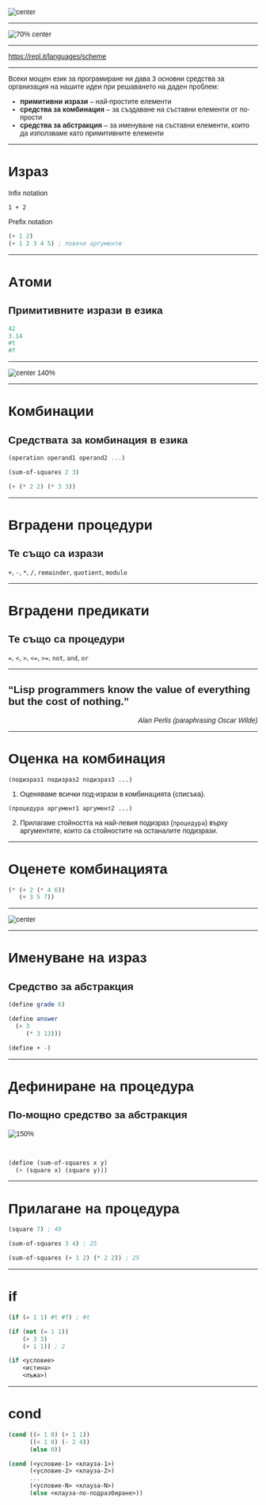 <style type="text/css">
html, body, div, p { font-family: Helvetica; }
</style>

![center](images/sicp.jpg)

---

![70% center](images/learn-you-a-haskell.jpg)

---

https://repl.it/languages/scheme

---

Всеки мощен език за програмиране ни дава 3 основни средства за организация на нашите идеи при решаването на даден проблем:

- **примитивни изрази** – най-простите елементи
- **средства за комбинация** – за създаване на съставни елементи от по-прости
- **средства за абстракция** – за именуване на съставни елементи, които да използваме като примитивните елементи

---

# Израз

Infix notation
```
1 + 2
```

Prefix notation
```scheme
(+ 1 2)
(+ 1 2 3 4 5) ; повече аргументи
```

---

# Атоми

## Примитивните изрази в езика

```scheme
42
3.14
#t
#f
```

---

![center 140%](images/lists-everywhere.jpg)

---

# Комбинации

## Средствата за комбинация в езика

```scheme
(operation operand1 operand2 ...)
```

```scheme
(sum-of-squares 2 3)
```

```scheme
(+ (* 2 2) (* 3 3))
```

---

# Вградени процедури

## Te също са изрази

`+`, `-`, `*`, `/`, `remainder`, `quotient`, `modulo`

---

# Вградени предикати

## Те също са процедури

`=`, `<`, `>`, `<=`, `>=`, `not`, `and`, `or`

---

“Lisp programmers know the value
of everything but the cost of nothing.”
--
*<div style="text-align: right">Alan Perlis
(paraphrasing Oscar Wilde)</div>*

---

# Оценка на комбинация

`(подизраз1 подизраз2 подизраз3 ...)`

1. Оценяваме всички под-изрази в комбинацията (списъка).

`(процедура аргумент1 аргумент2 ...)`

2. Прилагаме стойността на най-левия подизраз (`процедура`) върху аргументите, които са стойностите на останалите подизрази.

---

# Оценете комбинацията

```scheme
(* (+ 2 (* 4 6))
   (+ 3 5 7))
```

---

![center](images/tree-accumulation.png)

---

# Именуване на израз

## Средство за абстракция

```scheme
(define grade 6)
```

```scheme
(define answer
  (+ 3
     (* 3 13)))
```

```scheme
(define + -)
```

---

# Дефиниране на процедура

## По-мощно средство за абстракция

![150%](images/square.png)

<br>

```scheme
(define (sum-of-squares x y)
  (+ (square x) (square y)))
```

---

# Прилагане на процедура

```scheme
(square 7) ; 49
```

```scheme
(sum-of-squares 3 4) ; 25
```

```scheme
(sum-of-squares (+ 1 2) (* 2 2)) ; 25
```

---

# if

```scheme
(if (= 1 1) #t #f) ; #t
```

```scheme
(if (not (= 1 1))
    (+ 3 3)
    (+ 1 1)) ; 2
```

```scheme
(if <условие>
    <истина>
    <лъжа>)
```

---

# cond

```scheme
(cond ((> 1 0) (+ 1 1))
      ((< 1 0) (- 2 4))
      (else 0))
```

```scheme
(cond (<условие-1> <клауза-1>)
      (<условие-2> <клауза-2>)
      ...
      (<условие-N> <клауза-N>)
      (else <клауза-по-подразбиране>))
```
